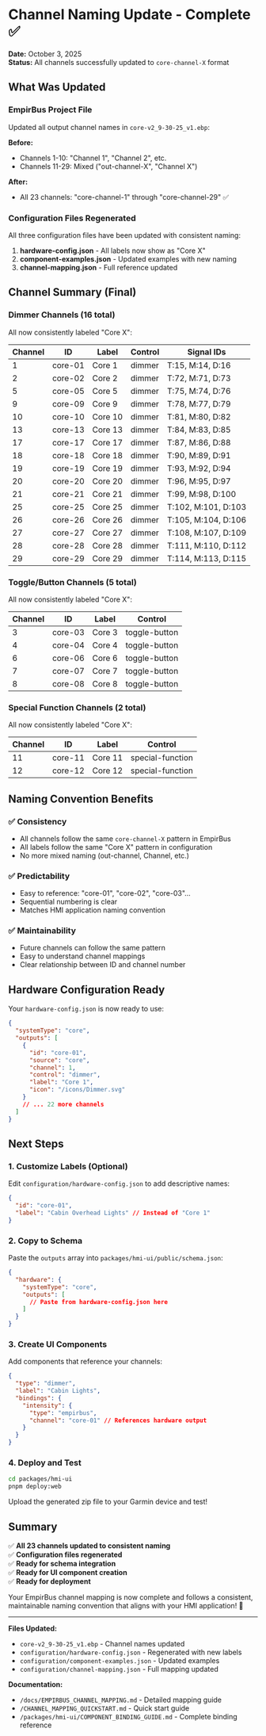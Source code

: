 # Channel Naming Update - Complete ✅

**Date:** October 3, 2025  
**Status:** All channels successfully updated to `core-channel-X` format

## What Was Updated

### EmpirBus Project File

Updated all output channel names in `core-v2_9-30-25_v1.ebp`:

**Before:**

- Channels 1-10: "Channel 1", "Channel 2", etc.
- Channels 11-29: Mixed ("out-channel-X", "Channel X")

**After:**

- All 23 channels: "core-channel-1" through "core-channel-29" ✅

### Configuration Files Regenerated

All three configuration files have been updated with consistent naming:

1. **hardware-config.json** - All labels now show as "Core X"
2. **component-examples.json** - Updated examples with new naming
3. **channel-mapping.json** - Full reference updated

## Channel Summary (Final)

### Dimmer Channels (16 total)

All now consistently labeled "Core X":

| Channel | ID      | Label   | Control | Signal IDs          |
| ------- | ------- | ------- | ------- | ------------------- |
| 1       | core-01 | Core 1  | dimmer  | T:15, M:14, D:16    |
| 2       | core-02 | Core 2  | dimmer  | T:72, M:71, D:73    |
| 5       | core-05 | Core 5  | dimmer  | T:75, M:74, D:76    |
| 9       | core-09 | Core 9  | dimmer  | T:78, M:77, D:79    |
| 10      | core-10 | Core 10 | dimmer  | T:81, M:80, D:82    |
| 13      | core-13 | Core 13 | dimmer  | T:84, M:83, D:85    |
| 17      | core-17 | Core 17 | dimmer  | T:87, M:86, D:88    |
| 18      | core-18 | Core 18 | dimmer  | T:90, M:89, D:91    |
| 19      | core-19 | Core 19 | dimmer  | T:93, M:92, D:94    |
| 20      | core-20 | Core 20 | dimmer  | T:96, M:95, D:97    |
| 21      | core-21 | Core 21 | dimmer  | T:99, M:98, D:100   |
| 25      | core-25 | Core 25 | dimmer  | T:102, M:101, D:103 |
| 26      | core-26 | Core 26 | dimmer  | T:105, M:104, D:106 |
| 27      | core-27 | Core 27 | dimmer  | T:108, M:107, D:109 |
| 28      | core-28 | Core 28 | dimmer  | T:111, M:110, D:112 |
| 29      | core-29 | Core 29 | dimmer  | T:114, M:113, D:115 |

### Toggle/Button Channels (5 total)

All now consistently labeled "Core X":

| Channel | ID      | Label  | Control       |
| ------- | ------- | ------ | ------------- |
| 3       | core-03 | Core 3 | toggle-button |
| 4       | core-04 | Core 4 | toggle-button |
| 6       | core-06 | Core 6 | toggle-button |
| 7       | core-07 | Core 7 | toggle-button |
| 8       | core-08 | Core 8 | toggle-button |

### Special Function Channels (2 total)

All now consistently labeled "Core X":

| Channel | ID      | Label   | Control          |
| ------- | ------- | ------- | ---------------- |
| 11      | core-11 | Core 11 | special-function |
| 12      | core-12 | Core 12 | special-function |

## Naming Convention Benefits

### ✅ Consistency

- All channels follow the same `core-channel-X` pattern in EmpirBus
- All labels follow the same "Core X" pattern in configuration
- No more mixed naming (out-channel, Channel, etc.)

### ✅ Predictability

- Easy to reference: "core-01", "core-02", "core-03"...
- Sequential numbering is clear
- Matches HMI application naming convention

### ✅ Maintainability

- Future channels can follow the same pattern
- Easy to understand channel mappings
- Clear relationship between ID and channel number

## Hardware Configuration Ready

Your `hardware-config.json` is now ready to use:

```json
{
  "systemType": "core",
  "outputs": [
    {
      "id": "core-01",
      "source": "core",
      "channel": 1,
      "control": "dimmer",
      "label": "Core 1",
      "icon": "/icons/Dimmer.svg"
    }
    // ... 22 more channels
  ]
}
```

## Next Steps

### 1. Customize Labels (Optional)

Edit `configuration/hardware-config.json` to add descriptive names:

```json
{
  "id": "core-01",
  "label": "Cabin Overhead Lights" // Instead of "Core 1"
}
```

### 2. Copy to Schema

Paste the `outputs` array into `packages/hmi-ui/public/schema.json`:

```json
{
  "hardware": {
    "systemType": "core",
    "outputs": [
      // Paste from hardware-config.json here
    ]
  }
}
```

### 3. Create UI Components

Add components that reference your channels:

```json
{
  "type": "dimmer",
  "label": "Cabin Lights",
  "bindings": {
    "intensity": {
      "type": "empirbus",
      "channel": "core-01" // References hardware output
    }
  }
}
```

### 4. Deploy and Test

```bash
cd packages/hmi-ui
pnpm deploy:web
```

Upload the generated zip file to your Garmin device and test!

## Summary

✅ **All 23 channels updated to consistent naming**  
✅ **Configuration files regenerated**  
✅ **Ready for schema integration**  
✅ **Ready for UI component creation**  
✅ **Ready for deployment**

Your EmpirBus channel mapping is now complete and follows a consistent, maintainable naming convention that aligns with your HMI application! 🎉

---

**Files Updated:**

- `core-v2_9-30-25_v1.ebp` - Channel names updated
- `configuration/hardware-config.json` - Regenerated with new labels
- `configuration/component-examples.json` - Updated examples
- `configuration/channel-mapping.json` - Full mapping updated

**Documentation:**

- `/docs/EMPIRBUS_CHANNEL_MAPPING.md` - Detailed mapping guide
- `/CHANNEL_MAPPING_QUICKSTART.md` - Quick start guide
- `/packages/hmi-ui/COMPONENT_BINDING_GUIDE.md` - Complete binding reference
